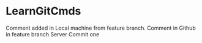 # LearnGitCmds
Comment added in Local machine from feature branch.
Comment in Github in feature branch
Server Commit one
